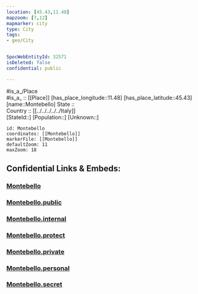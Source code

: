 ```yaml
---
location: [45.43,11.48] 
mapzoom: [7,12] 
mapmarker: city 
type: City
tags:
- geo/City


SpocWebEntityId: 32571
isDeleted: false
confidential: public

---
```

#is_a_/Place  
#is_a_ :: [[Place]] 
[has_place_longitude::11.48] 
[has_place_latitude::45.43] 
[name::Montebello] 
State ::  
Country :: [[../../../../../Italy]]  
[StateId::] 
[Population::] 
[Unknown::] 


```leaflet
id: Montebello
coordinates: [[Montebello]] 
markerFile: [[Montebello]] 
defaultZoom: 11 
maxZoom: 18
```


## Confidential Links & Embeds: 

### [Montebello](/_Standards/Earth/Continent/Europe/Europe~South/Italy/regions~Italy/Veneto/Vicenza.Province/City/Montebello.md) 

### [Montebello.public](/_public/Earth/Continent/Europe/Europe~South/Italy/regions~Italy/Veneto/Vicenza.Province/City/Montebello.public.md) 

### [Montebello.internal](/_internal/Earth/Continent/Europe/Europe~South/Italy/regions~Italy/Veneto/Vicenza.Province/City/Montebello.internal.md) 

### [Montebello.protect](/_protect/Earth/Continent/Europe/Europe~South/Italy/regions~Italy/Veneto/Vicenza.Province/City/Montebello.protect.md) 

### [Montebello.private](/_private/Earth/Continent/Europe/Europe~South/Italy/regions~Italy/Veneto/Vicenza.Province/City/Montebello.private.md) 

### [Montebello.personal](/_personal/Earth/Continent/Europe/Europe~South/Italy/regions~Italy/Veneto/Vicenza.Province/City/Montebello.personal.md) 

### [Montebello.secret](/_secret/Earth/Continent/Europe/Europe~South/Italy/regions~Italy/Veneto/Vicenza.Province/City/Montebello.secret.md)

